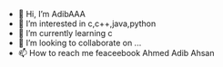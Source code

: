 - 👋 Hi, I’m AdibAAA
- 👀 I’m interested in c,c++,java,python
- 🌱 I’m currently learning c
- 💞️ I’m looking to collaborate on ...
- 📫 How to reach me feaceebook Ahmed Adib Ahsan

<!---
AdibAAA/AdibAAA is a ✨ special ✨ repository because its `README.md` (this file) appears on your GitHub profile.
You can click the Preview link to take a look at your changes.
--->
